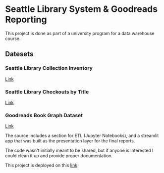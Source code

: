 # Seattle Library System & Goodreads Reporting 

This project is done as part of a university program for a data warehouse course. 

## Datesets
### Seattle Library Collection Inventory
[Link](https://data.seattle.gov/Community-and-Culture/Library-Collection-Inventory/6vkj-f5xf/about_data)

### Seattle Library Checkouts by Title
[Link](https://data.seattle.gov/Community-and-Culture/Checkouts-By-Title-Physical-Items-/5src-czff/about_data)

### Goodreads Book Graph Dataset
[Link](https://cseweb.ucsd.edu/~jmcauley/datasets/goodreads.html)

The source includes a section for ETL (Jupyter Notebooks), and a streamlit app that was built as the presentation layer for the final reports.

The code wasn't initially meant to be shared, but if anyone is interested I could clean it up and provide proper documentation.


This project is deployed on this [link](https://sls.emayge.sa)